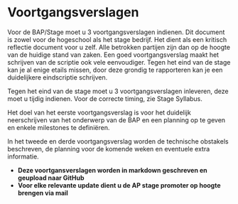 # Voortgangsverslagen

Voor de BAP/Stage moet u 3 voortgangsverslagen indienen. Dit document is zowel
voor de hogeschool als het stage bedrijf. Het dient als een kritisch reflectie
document voor u zelf. Alle betrokken partijen zijn dan op de hoogte van de
huidige stand van zaken. Een goed voortgangsverslag maakt het schrijven van de
scriptie ook vele eenvoudiger. Tegen het eind van de stage kan je al enige
etails missen, door deze grondig te rapporteren kan je een duidelijkere
eindscriptie schrijven.

Tegen het eind van de stage moet u 3 voortgangsverslagen inleveren, deze moet u
tijdig indienen. Voor de correcte timing, zie Stage Syllabus.

Het doel van het eerste voortgangsverslag is voor het duidelijk neerschrijven
van het onderwerp van de BAP en een planning op te geven en enkele milestones
te definiëren.

In het tweede en derde voortgangsverslag worden de technische obstakels
beschreven, de planning voor de komende weken en eventuele extra informatie.

* **Deze voortgansverslagen worden in markdown geschreven en geupload naar GitHub**
* **Voor elke relevante update dient u de AP stage promoter op hoogte brengen via mail**

